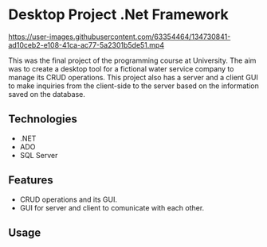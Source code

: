 # Desktop Project  .Net Framework


https://user-images.githubusercontent.com/63354464/134730841-ad10ceb2-e108-41ca-ac77-5a2301b5de51.mp4


This was the final project of the programming course at University. The aim was to create a desktop tool for a fictional water service company to manage its CRUD operations. This project also has a server and a client GUI to make inquiries from the client-side to the server based on the information saved on the database.

## Technologies

* .NET 
* ADO
* SQL Server

## Features

* CRUD operations and its GUI.
* GUI for server and client to comunicate with each other.

## Usage

